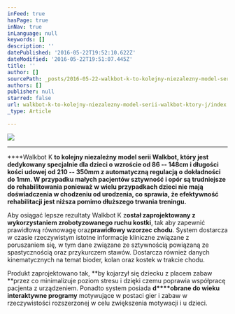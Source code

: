 ```yaml
---
inFeed: true
hasPage: true
inNav: true
inLanguage: null
keywords: []
description: ''
datePublished: '2016-05-22T19:52:10.622Z'
dateModified: '2016-05-22T19:51:07.445Z'
title: ''
author: []
sourcePath: _posts/2016-05-22-walkbot-k-to-kolejny-niezalezny-model-serii-walkbot-ktory-j.md
authors: []
publisher: null
starred: false
url: walkbot-k-to-kolejny-niezalezny-model-serii-walkbot-ktory-j/index.html
_type: Article

---
```

![](https://s3-us-west-2.amazonaws.com/the-grid-img/p/6672e9507055c16ef0ca085f9375c7c2ac940363.jpg)

********

****Walkbot K **to kolejny niezależny model serii Walkbot, który jest dedykowany specjalnie dla dzieci o wzroście od 86 -- 148cm i długości kości udowej od 210 -- 350mm z automatyczną regulacją o dokładności do 1mm. W przypadku małych pacjentów sztywność i opór są trudniejsze do rehabilitowania ponieważ w wielu przypadkach dzieci nie mają doświadczenia w chodzeniu od urodzenia, co sprawia, że efektywność rehabilitacji jest niższa pomimo dłuższego trwania treningu.**

Aby osiągać lepsze rezultaty Walkbot K z**ostał zaprojektowany z wykorzystaniem zrobotyzowanego ruchu kostki**, tak aby zapewnić prawidłową równowagę oraz**prawidłowy wzorzec chodu**. System dostarcza w czasie rzeczywistym istotne informacje kliniczne związane z poruszaniem się, w tym dane związane ze sztywnością powiązaną ze spastycznością oraz przykurczem stawów. Dostarcza również danych kinematycznych na temat bioder, kolan oraz kostek w trakcie chodu.

Produkt zaprojektowano tak, **by kojarzył się dziecku z placem zabaw **przez co minimalizuje poziom stresu i dzięki czemu poprawia współpracę pacjenta z urządzeniem. Ponadto system posiada **d****obrane do wieku interaktywne programy** motywujące w postaci gier i zabaw w rzeczywistości rozszerzonej w celu zwiększenia motywacji i u dzieci.